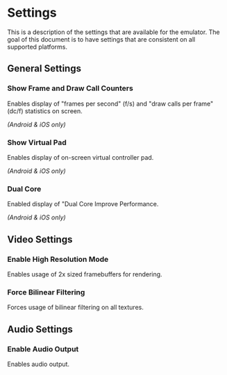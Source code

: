 # Settings

This is a description of the settings that are available for the emulator. The goal of this document is to have settings that are consistent on all supported platforms.

## General Settings

### Show Frame and Draw Call Counters

Enables display of "frames per second" (f/s) and "draw calls per frame" (dc/f) statistics on screen.

*(Android & iOS only)*

### Show Virtual Pad

Enables display of on-screen virtual controller pad.

*(Android & iOS only)*

### Dual Core

Enabled display of "Dual Core Improve Performance.

*(Android & iOS only)*

## Video Settings

### Enable High Resolution Mode

Enables usage of 2x sized framebuffers for rendering.

### Force Bilinear Filtering

Forces usage of bilinear filtering on all textures.

## Audio Settings

### Enable Audio Output

Enables audio output.
